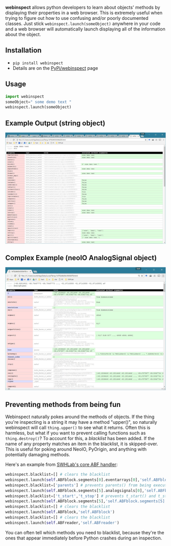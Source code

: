 **webinspect** allows python developers to learn about objects' methods by displaying their properties in a web browser. This is extremely useful when trying to figure out how to use confusing and/or poorly documented classes. Just stick `webinspect.launch(someObject)` anywhere in your code and a web browser will automatically launch displaying all of the information about the object.

## Installation
* `pip install webinspect`
* Details are on the [PyPi/webinspect](https://python.org/pypi/webinspect) page

## Usage
```python
import webinspect
someObject=" some demo text "
webinspect.launch(someObject)
```

## Example Output (string object)
![](doc/screenshot2.jpg)

## Complex Example (neoIO AnalogSignal object)
![](doc/screenshot.jpg)

## Preventing methods from being fun
Webinspect naturally pokes around the methods of objects. If the thing you're inspecting is a string it may have a method "upper()", so naturally webinspect will call `thing.upper()` to see what it returns. Often this is harmless, but what if you want to prevent calling functions such as `thing.destroy()`? To account for this, a _blacklist_ has been added. If the name of any property matches an item in the blacklist, it is skipped-over. This is useful for poking around NeoIO, PyOrigin, and anything with potentially damaging methods.

Here's an example from [SWHLab's core ABF handler](https://github.com/swharden/SWHLab/search?utf8=%E2%9C%93&q=inspect%28self%29&type=Code):
```python
webinspect.blacklist=[] # clears the blacklist
webinspect.launch(self.ABFblock.segments[0].eventarrays[0],'self.ABFblock.segments[0].eventarrays[0]')
webinspect.blacklist=['parents'] # prevents parents() from being executed
webinspect.launch(self.ABFblock.segments[5].analogsignals[0],'self.ABFblock.segments[5].analogsignals[0]')
webinspect.blacklist=['t_start','t_stop'] # prevents t_start() and t_stop() from beeing executed
webinspect.launch(self.ABFblock.segments[5],'self.ABFblock.segments[5]')
webinspect.blacklist=[] # clears the blacklist
webinspect.launch(self.ABFblock,'self.ABFblock')
webinspect.blacklist=[] # clears the blacklist
webinspect.launch(self.ABFreader,'self.ABFreader')
```

You can often tell which methods you need to blacklist, because they're the ones that appear immediately before Python crashes during an inspection.
